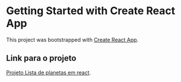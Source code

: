 # Getting Started with Create React App

This project was bootstrapped with [Create React App](https://github.com/facebook/create-react-app).

## Link para o projeto

[Projeto Lista de planetas em react](https://estudos-react-planet-list.vercel.app/).


